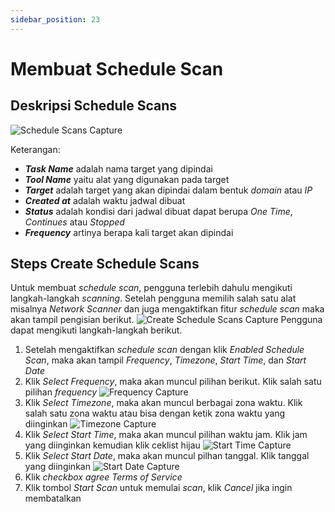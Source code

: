 ```yaml
---
sidebar_position: 23
---
```


# Membuat Schedule Scan

## Deskripsi Schedule Scans
![Schedule Scans Capture](/img/capture/schedule-scans.png)

Keterangan:
- ***Task Name*** adalah nama target yang dipindai
- ***Tool Name*** yaitu alat yang digunakan pada target 
- ***Target*** adalah target yang akan dipindai dalam bentuk *domain* atau *IP* 
- ***Created at*** adalah waktu jadwal dibuat 
- ***Status*** adalah kondisi dari jadwal dibuat dapat berupa *One Time*, *Continues* atau *Stopped* 
- ***Frequency*** artinya berapa kali target akan dipindai

## Steps Create Schedule Scans
Untuk membuat *schedule scan*, pengguna terlebih dahulu mengikuti langkah-langkah *scanning*. Setelah pengguna memilih salah satu alat misalnya *Network Scanner* dan juga mengaktifkan fitur *schedule scan* maka akan tampil pengisian berikut.
![Create Schedule Scans Capture](/img/capture/create-schedule-scan.png)
Pengguna dapat mengikuti langkah-langkah berikut.
1. Setelah mengaktifkan *schedule scan* dengan klik *Enabled Schedule Scan*, maka akan tampil *Frequency*, *Timezone*, *Start Time*, dan *Start Date*
2. Klik *Select Frequency*, maka akan muncul pilihan berikut. Klik salah satu pilihan *frequency*
   ![Frequency Capture](/img/capture/frequency.png)
3. Klik *Select Timezone*, maka akan muncul berbagai zona waktu. Klik salah satu zona waktu atau bisa dengan ketik zona waktu yang diinginkan
   ![Timezone Capture](/img/capture/timezone.png)
4. Klik *Select Start Time*, maka akan muncul pilihan waktu jam. Klik jam yang diinginkan kemudian klik ceklist hijau
   ![Start Time Capture](/img/capture/startime.png)
5. Klik *Select Start Date*, maka akan muncul pilhan tanggal. Klik tanggal yang diinginkan
   ![Start Date Capture](/img/capture/startdate.png)
6. Klik *checkbox agree Terms of Service*
7. Klik tombol *Start Scan* untuk memulai *scan*, klik *Cancel* jika ingin membatalkan

